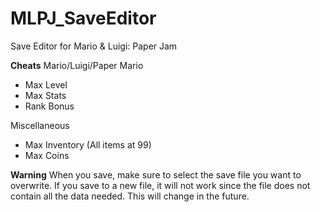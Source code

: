 # MLPJ_SaveEditor
Save Editor for Mario &amp; Luigi: Paper Jam

**Cheats**
Mario/Luigi/Paper Mario
* Max Level
* Max Stats
* Rank Bonus

Miscellaneous
* Max Inventory (All items at 99)
* Max Coins

**Warning**
When you save, make sure to select the save file you want to overwrite. If you save to a new file, it will not work since the file does not contain all the data needed. This will change in the future.
